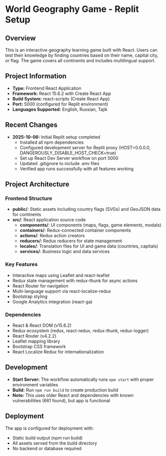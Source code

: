 # World Geography Game - Replit Setup

## Overview
This is an interactive geography learning game built with React. Users can test their knowledge by finding countries based on their name, capital city, or flag. The game covers all continents and includes multilingual support.

## Project Information
- **Type:** Frontend React Application
- **Framework:** React 15.6.2 with Create React App
- **Build System:** react-scripts (Create React App)
- **Port:** 5000 (configured for Replit environment)
- **Languages Supported:** English, Russian, Tajik

## Recent Changes
- **2025-10-06:** Initial Replit setup completed
  - Installed all npm dependencies
  - Configured development server for Replit proxy (HOST=0.0.0.0, DANGEROUSLY_DISABLE_HOST_CHECK=true)
  - Set up React Dev Server workflow on port 5000
  - Updated .gitignore to include .env files
  - Verified app runs successfully with all features working

## Project Architecture
### Frontend Structure
- **public/**: Static assets including country flags (SVGs) and GeoJSON data for continents
- **src/**: React application source code
  - **components/**: UI components (maps, flags, game elements, modals)
  - **containers/**: Redux-connected container components
  - **actions/**: Redux action creators
  - **reducers/**: Redux reducers for state management
  - **locales/**: Translation files for UI and game data (countries, capitals)
  - **services/**: Business logic and data services

### Key Features
- Interactive maps using Leaflet and react-leaflet
- Redux state management with redux-thunk for async actions
- React Router for navigation
- Multi-language support via react-localize-redux
- Bootstrap styling
- Google Analytics integration (react-ga)

### Dependencies
- React & React DOM (v15.6.2)
- Redux ecosystem (redux, react-redux, redux-thunk, redux-logger)
- React Router (v4.2.2)
- Leaflet mapping library
- Bootstrap CSS framework
- React Localize Redux for internationalization

## Development
- **Start Server:** The workflow automatically runs `npm start` with proper environment variables
- **Build:** Run `npm run build` to create production build
- **Note:** This uses older React and dependencies with known vulnerabilities (661 found), but app is functional

## Deployment
The app is configured for deployment with:
- Static build output (npm run build)
- All assets served from the build directory
- No backend or database required

